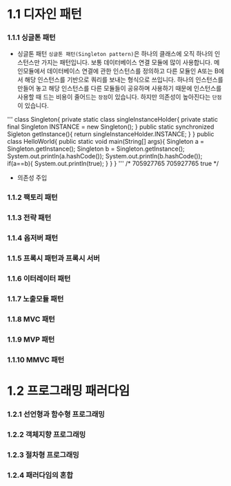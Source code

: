   # 1.1 디자인 패턴

  ### 1.1.1 싱글톤 패턴
  - 싱글톤 패턴
  `싱글톤 패턴(Singleton pattern)`은 하나의 클래스에 오직 하나의 인스턴스만 가지는 패턴입니다. 
  보통 데이터베이스 연결 모듈에 많이 사용합니다. 
  메인모듈에서 데이터베이스 연결에 관한 인스턴스를 정의하고 다른 모듈인 A또는 B에서 해당 인스턴스를 기반으로 쿼리를 보내는 형식으로 쓰입니다.
  하나의 인스턴스를 만들어 놓고 해당 인스턴스를 다른 모듈들이 공유하며 사용하기 때문에 인스턴스를 사용할 때 드는 비용이 줄어드는 `장점`이 있습니다.
  하지만 의존성이 높아진다는 `단점`이 있습니다. 

  '''
  class Singleton{
    private static class singleInstanceHolder{
      private static final Singleton INSTANCE = new Singleton();
    }
    public static synchronized Sigleton getInstance(){
      return singleInstanceHolder.INSTANCE;
    }
 }
  public class HelloWorld{
    public static void main(String[] args){
      Singleton a = Singleton.getInstance();
      Singleton b = Singleton.getInstance();
      System.out.println(a.hashCode());
      System.out.println(b.hashCode());
      if(a==b){
        System.out.println(true);
        }
    }
  }
  '''
  /*
  705927765
  705927765
  true
  */
  
 - 의존성 주입  
  
  ### 1.1.2 팩토리 패턴
  
  ### 1.1.3 전략 패턴
  
  ### 1.1.4 옵저버 패턴
  
  ### 1.1.5 프록시 패턴과 프록시 서버
  
  ### 1.1.6 이터레이터 패턴
  
  ### 1.1.7 노출모듈 패턴
  
  ### 1.1.8 MVC 패턴
  
  ### 1.1.9 MVP 패턴
  
  ### 1.1.10 MMVC 패턴
  
  
  # 1.2 프로그래밍 패러다임
  
  ### 1.2.1 선언형과 함수형 프로그래밍 
  
  ### 1.2.2 객체지향 프로그래밍
  
  ### 1.2.3 절차형 프로그래밍
  
  ### 1.2.4 패러다임의 혼합

